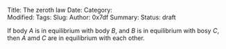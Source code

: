 Title: The zeroth law
Date: 
Category:  
Modified: 
Tags: 
Slug: 
Author: 0x7df
Summary: 
Status: draft

If body $A$ is in equilibrium with body $B$, and $B$ is in equilibrium with
bosy $C$, then $A$ amd $C$ are in equilibrium with each other.
